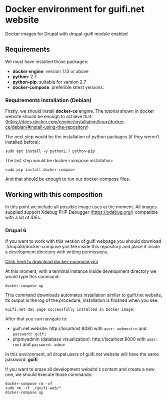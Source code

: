 # Docker environment for guifi.net website
Docker images for Drupal with drupal-guifi module enabled
## Requirements
We must have installed those packages:
- **docker engine**: version 1.13 or above
- **python**: 2.7
- **python-pip**: suitable for version 2.7
- **docker-compose**: preferible latest versions.

### Requirements installation (Debian)
Firstly, we should install **docker-ce** engine. The tutorial shown in docker website should be enough to achieve that: (https://docs.docker.com/engine/installation/linux/docker-ce/debian/#install-using-the-repository)

The next step would be the installation of python packages (if they weren't installed before):

```
sudo apt install -y python2.7 python-pip
```

The last step would be docker-compose installation:

```
sudo pip install docker-compose
```

And that should be enough to run our docker-compose files.

## Working with this composition
In this point we include all possible image uses at the moment. All images supplied support Xdebug PHP Debugger (https://xdebug.org/) compatible with a lot of IDEs. 
### Drupal 6
If you want to work with this version of guifi webpage you should download ./drupal6/docker-compose.yml file inside this repository and place it inside a development directory with writing permissions.

[Click here to download docker-compose.yml](./drupal6/docker-compose.yml)

At this moment, with a terminal instance inside development directory we would type this command:

```
docker-compose up
```

This command downloads automates installation similar to guifi.net website, its output is the log of the procedure, installation is finished when you see:

```
Guifi.net dev page successfully installed in Docker image!
```

After that you can navigate to:
- guifi.net website: http://localhost:8080 with `user: webmestre` and `password: guifi`
- phpmyadmin (database visualization): http://localhost:8000 with `user: root` and `password: admin`

In this environment, all drupal users of guifi.net website will have the same password: **guifi**

If you want to erase all development website's content and create a new one, we should execute those commands:
```
docker-compose rm -vf
sudo rm -rf ./guifi-web/*
docker-compose up
```
